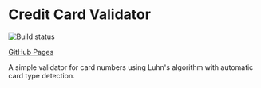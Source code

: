 # Credit Card Validator

![Build status](https://ci.appveyor.com/api/projects/status/github/Semen2298/ahj-2-testing?branch=main&svg=true)

[GitHub Pages](https://Semen2298.github.io/ahj-2-testing/)

A simple validator for card numbers using Luhn's algorithm with automatic card type detection.
